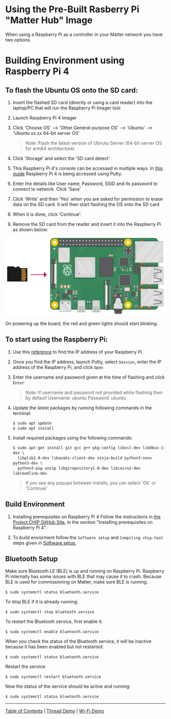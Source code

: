 # Using the Pre-Built Rasberry Pi "Matter Hub" Image

When using a Raspberry Pi as a controller in your Matter network you have two
options

# Building Environment using Raspberry Pi 4

## To flash the Ubuntu OS onto the SD card:

1. Insert the flashed SD card (directly or using a card reader) into the
   laptop/PC that will run the Raspberry Pi Imager tool
2. Launch Raspberry Pi 4 Imager
3. Click 'Choose OS' --> 'Other General-purpose OS' --> 'Ubuntu' --> 'Ubuntu
   xx.xx 64-bit server OS'
   > Note: Flash the latest version of Ubnutu Server (64-bit server OS for arm64 architecture)
   
4. Click 'Storage' and select the 'SD card detect'
5. This Raspberry Pi 4's console can be accessed in   multiple ways.
    In [this guide](https://www.raspberrypi.com/documentation/computers/remote-access.html)
    Raspberry Pi 4 is being accessed using Putty.
6. Enter the details like User name, Password, SSID and its password to connect
   to network. Click 'Save'
7. Click 'Write' and then 'Yes' when you are asked for permission to erase data
   on the SD card. It will then start flashing the OS onto the SD card
8. When it is done, click 'Continue'.
9. Remove the SD card from the reader and insert it into the Raspberry Pi as
   shown below:

<!-- ![Inserting SD into Pi](images/sd_into_pi.png) -->
<img src="images/sd_into_pi.png" alt="Inserting SD into Pi" width="550"/>

On powering up the board, the red and green lights should start blinking. 

## To start using the Raspberry Pi:

1. Use this [reference](../general/FIND_RASPI.md) to find the IP address of your Raspberry Pi.
   
2. Once you find the IP address, launch Putty, select `Session`, enter the IP
   address of the Raspberry Pi, and click `Open`
3. Enter the username and password given at the time of flashing and click
   `Enter` 
   
   > Note: If username and password not provided while flashing then by default 
   Username: ubuntu
   Password: ubuntu
   
4. Update the latest packages by running following commands in the terminal:
   ```shell
   $ sudo apt update 
   $ sudo apt install
   ```
5. Install required packages using the following commands:
    ```shell
   $ sudo apt-get install git gcc g++ pkg-config libssl-dev libdbus-1-dev \
      libglib2.0-dev libavahi-client-dev ninja-build python3-venv python3-dev \
      python3-pip unzip libgirepository1.0-dev libcairo2-dev libreadline-dev
   ```

   > If you see any popups between installs, you can select 'Ok' or 'Continue'

## Build Environment
1. Installing prerequisites on Raspberry Pi 4
Follow the instructions in 
[the Project CHIP GitHub Site](https://github.com/project-chip/connectedhomeip/blob/master/docs/guides/BUILDING.md),
in the section "Installing prerequisites on Raspberry Pi
4".

2. To build enviorment follow the `Software setup` and `Compiling chip-tool` steps given in [Software setup](./SW_SETUP.md),

## Bluetooth Setup

Make sure Bluetooth LE (BLE) is up and running on Raspberry Pi. Raspberry Pi internally has
some issues with BLE that may cause it to crash. Because BLE is used for
commissioning on Matter, make sure BLE is running.

`$ sudo systemctl status bluetooth.service`

To stop BLE if it is already running:

`$ sudo systemctl stop bluetooth.service`

To restart the Bluetooth service, first enable it:

`$ sudo systemctl enable bluetooth.service`

When you check the status of the Bluetooth service, it will be inactive because
it has been enabled but not restarted:

`$ sudo systemctl status bluetooth.service`

Restart the service:

`$ sudo systemctl restart bluetooth.service`

Now the status of the service should be active and running:

`$ sudo systemctl status bluetooth.service`

---

[Table of Contents](../README.md) | [Thread Demo](../thread/DEMO_OVERVIEW.md) |
[Wi-Fi Demo](./DEMO_OVERVIEW.md)
